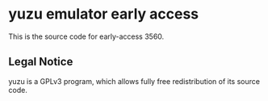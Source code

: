 yuzu emulator early access
=============

This is the source code for early-access 3560.

## Legal Notice

yuzu is a GPLv3 program, which allows fully free redistribution of its source code.